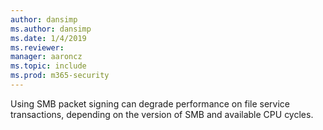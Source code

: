 ```yaml
---
author: dansimp
ms.author: dansimp
ms.date: 1/4/2019
ms.reviewer: 
manager: aaroncz
ms.topic: include
ms.prod: m365-security
---
```

Using SMB packet signing can degrade performance on file service transactions, depending on the version of SMB and available CPU cycles.
